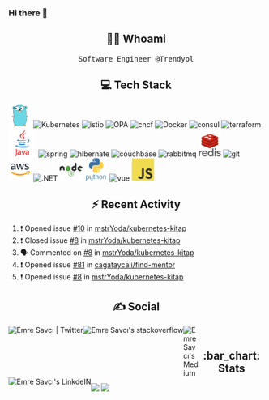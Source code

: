 ### Hi there 👋

<h2 align="center"> 👨‍💻 Whoami</h2>
<p align="center">
  <samp>Software Engineer @Trendyol</samp>
</p>


<h2 align="center"> 💻 Tech Stack</h2>
<p align="left">
  <img src="https://raw.githubusercontent.com/devicons/devicon/master/icons/go/go-original.svg" alt="react" width="45" height="45" />
  <img src="https://www.vectorlogo.zone/logos/kubernetes/kubernetes-icon.svg" alt="Kubernetes"/>
  <img src="https://www.vectorlogo.zone/logos/istioio/istioio-icon.svg" alt="istio"/>
  <img src="https://www.vectorlogo.zone/logos/openpolicyagent/openpolicyagent-ar21.svg" alt="OPA"/>
  <img src="https://www.vectorlogo.zone/logos/cncfio/cncfio-ar21.svg" alt="cncf"/>
  <img src="https://devicons.github.io/devicon/devicon.git/icons/docker/docker-original-wordmark.svg" alt="Docker" width="55" height="55" />
  <img src="https://www.vectorlogo.zone/logos/consulio/consulio-ar21.svg" alt="consul"/>
  <img src="https://www.vectorlogo.zone/logos/terraformio/terraformio-ar21.svg" alt="terraform"/>
  <img src="https://raw.githubusercontent.com/devicons/devicon/master/icons/java/java-original-wordmark.svg" alt="java" width="55" height="55" />
  <img src="https://www.vectorlogo.zone/logos/springio/springio-ar21.svg" alt="spring"/>
  <img src="https://www.vectorlogo.zone/logos/hibernate/hibernate-ar21.svg" alt="hibernate"/>
  <img src="https://www.vectorlogo.zone/logos/couchbase/couchbase-ar21.svg" alt="couchbase"/>
  <img src="https://www.vectorlogo.zone/logos/rabbitmq/rabbitmq-ar21.svg" alt="rabbitmq"/>
  <img src="https://raw.githubusercontent.com/devicons/devicon/master/icons/redis/redis-original-wordmark.svg" alt="redis" width="45" height="45" />
  <img src="https://www.vectorlogo.zone/logos/git-scm/git-scm-ar21.svg" alt="git"/>
  <img src="https://raw.githubusercontent.com/github/explore/80688e429a7d4ef2fca1e82350fe8e3517d3494d/topics/aws/aws.png" alt="aws" width="45" height="45" />
  <img src="https://devicons.github.io/devicon/devicon.git/icons/dot-net/dot-net-original-wordmark.svg" alt=".NET" width="25" height="25" />
  <img src="https://raw.githubusercontent.com/devicons/devicon/master/icons/nodejs/nodejs-original-wordmark.svg" alt="nodejs" width="45" height="45" />
  <img src="https://raw.githubusercontent.com/devicons/devicon/master/icons/python/python-original-wordmark.svg" alt="python" width="45" height="45" />
  <img src="https://devicons.github.io/devicon/devicon.git/icons/vuejs/vuejs-original-wordmark.svg" alt="vue" width="45" height="45" />
  <img src="https://raw.githubusercontent.com/devicons/devicon/master/icons/javascript/javascript-original.svg" alt="javascript" width="45" height="45" />
</p>


<h2 align="center"> ⚡ Recent Activity</h2>

<!--START_SECTION:activity-->
1. ❗️ Opened issue [#10](https://github.com/mstrYoda/kubernetes-kitap/issues/10) in [mstrYoda/kubernetes-kitap](https://github.com/mstrYoda/kubernetes-kitap)
2. ❗️ Closed issue [#8](https://github.com/mstrYoda/kubernetes-kitap/issues/8) in [mstrYoda/kubernetes-kitap](https://github.com/mstrYoda/kubernetes-kitap)
3. 🗣 Commented on [#8](https://github.com/mstrYoda/kubernetes-kitap/issues/8) in [mstrYoda/kubernetes-kitap](https://github.com/mstrYoda/kubernetes-kitap)
4. ❗️ Opened issue [#81](https://github.com/cagataycali/find-mentor/issues/81) in [cagataycali/find-mentor](https://github.com/cagataycali/find-mentor)
5. ❗️ Opened issue [#8](https://github.com/mstrYoda/kubernetes-kitap/issues/8) in [mstrYoda/kubernetes-kitap](https://github.com/mstrYoda/kubernetes-kitap)
<!--END_SECTION:activity-->


<h2 align="center">✍️ Social</h2>
<p align="left">
  <a href="https://twitter.com/mstrYoda_" title='Twitter'>
    <img align="left" alt="Emre Savcı | Twitter" src="https://img.icons8.com/fluent/32/000000/twitter.png" />
  </a>
  
  <a href="https://stackoverflow.com/users/4430183/emre-savcı" title='stackoverflow'>
    <img align="left" alt="Emre Savcı's stackoverflow" src="https://img.icons8.com/color/32/000000/stackoverflow.png" />
  </a>
  
  <a href="https://medium.com/@mstrYoda" title='Medium'>
    <img align="left" alt="Emre Savcı's Medium" width="32px" src="https://cdn.jsdelivr.net/npm/simple-icons@3.2.0/icons/medium.svg" />
  </a>

  <a href="https://www.linkedin.com/in/emre-savcı-70a849a6/" title='Linkedin'>
    <img align="left" alt="Emre Savcı's LinkdeIN" src="https://img.icons8.com/color/32/000000/linkedin.png" />
  </a>
  <br>
</p>


<h2 align="center">:bar_chart: Stats </h2>
<p align="left">
  
 <img src="https://github-readme-stats.vercel.app/api?username=mstrYoda&show_icons=true&theme=white"/>
 <img src="https://github-readme-stackoverflow.vercel.app/?userID=4430183"/>
 
</p>

